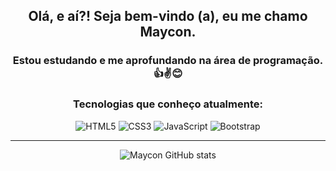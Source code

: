 <div align="center">

## Olá, e aí?! Seja bem-vindo (a), eu me chamo Maycon.

### Estou estudando e me aprofundando na área de programação. 👍✌😊

### Tecnologias que conheço atualmente:

<div>
  <img src="https://img.shields.io/badge/HTML5-E34F26?style=for-the-badge&logo=html5&logoColor=white" alt="HTML5">
  <img src="https://img.shields.io/badge/CSS3-1572B6?style=for-the-badge&logo=css3&logoColor=white" alt="CSS3">
  <img src="https://img.shields.io/badge/JavaScript-F7DF1E?style=for-the-badge&logo=javascript&logoColor=black" alt="JavaScript">
  <img src="https://img.shields.io/badge/Bootstrap-563D7C?style=for-the-badge&logo=bootstrap&logoColor=white" alt="Bootstrap">
</div>
  <hr>
  
  ![Maycon GitHub stats](https://github-readme-stats.vercel.app/api?username=mayconfp&show_icons=true&theme=gruvbox)
</div>




